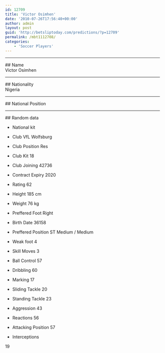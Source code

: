 ```yaml
---
id: 12709
title: 'Victor Osimhen'
date: '2010-07-26T17:56:40+00:00'
author: admin
layout: post
guid: 'http://betsliptoday.com/predictions/?p=12709'
permalink: /mbt1112708/
categories:
    - 'Soccer Players'
---
```


- - - - - -

\## Name  
 Victor Osimhen

- - - - - -

\## Nationality  
 Nigeria

- - - - - -

\## National Position

- - - - - -

\## Random data

- National kit
- Club
 VfL Wolfsburg

- Club Position
 Res

- Club Kit
 18

- Club Joining
 42736

- Contract Expiry
 2020

- Rating
 62

- Height
 185 cm

- Weight
 76 kg

- Preffered Foot
 Right

- Birth Date
 36158

- Preffered Position
 ST Medium / Medium

- Weak foot
 4

- Skill Moves
 3

- Ball Control
 57

- Dribbling
 60

- Marking
 17

- Sliding Tackle
 20

- Standing Tackle
 23

- Aggression
 43

- Reactions
 56

- Attacking Position
 57

- Interceptions

 19